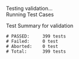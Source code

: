 
Testing validation...</br>
Running Test Cases

Test Summary for validation

    # PASSED:     399 tests
    # Failed:     0 test
    # Aborted:    0 test
    # Total:      399 tests
